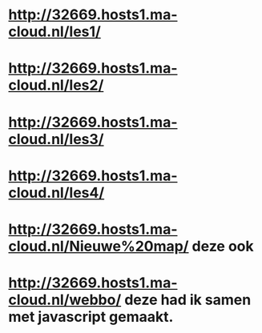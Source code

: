 # http://32669.hosts1.ma-cloud.nl/les1/
# http://32669.hosts1.ma-cloud.nl/les2/
# http://32669.hosts1.ma-cloud.nl/les3/
# http://32669.hosts1.ma-cloud.nl/les4/
# http://32669.hosts1.ma-cloud.nl/Nieuwe%20map/ deze ook
# http://32669.hosts1.ma-cloud.nl/webbo/    deze had ik samen met javascript gemaakt.
